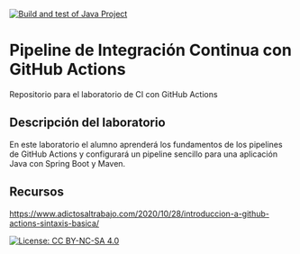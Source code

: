 [![Build and test of Java Project](https://github.com/ETSISI-EMS/ems2023_lab_1_3_ci_github_actions-gmartinm/actions/workflows/main.yml/badge.svg)](https://github.com/ETSISI-EMS/ems2023_lab_1_3_ci_github_actions-gmartinm/actions/workflows/main.yml)

# Pipeline de Integración Continua con GitHub Actions

Repositorio para el laboratorio de CI con GitHub Actions

## Descripción del laboratorio

En este laboratorio el alumno aprenderá los fundamentos de los pipelines de GitHub Actions y configurará un pipeline
sencillo para una aplicación Java con Spring Boot y Maven. 

## Recursos
https://www.adictosaltrabajo.com/2020/10/28/introduccion-a-github-actions-sintaxis-basica/

[![License: CC BY-NC-SA 4.0](https://img.shields.io/badge/License-CC_BY--NC--SA_4.0-lightgrey.svg)](https://creativecommons.org/licenses/by-nc-sa/4.0/)
